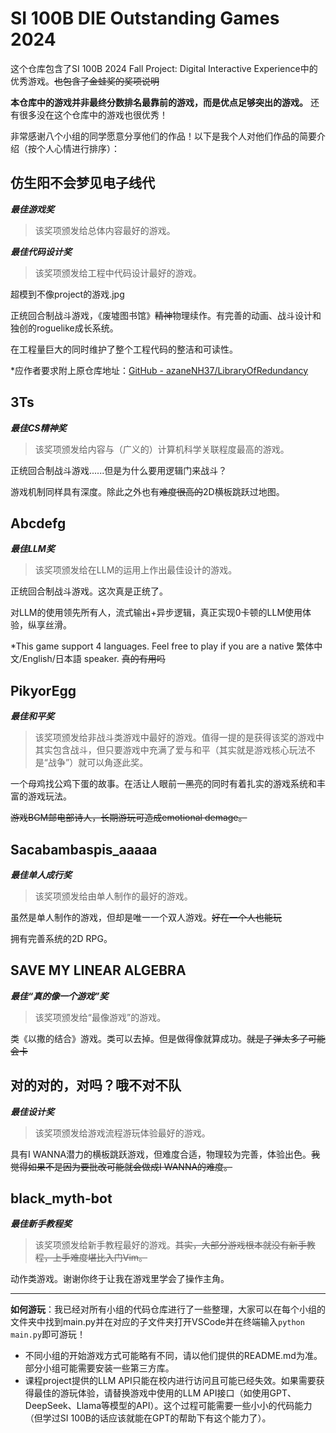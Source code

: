 # SI 100B DIE Outstanding Games 2024

这个仓库包含了SI 100B 2024 Fall Project: Digital Interactive Experience中的优秀游戏。~~也包含了金蛙奖的奖项说明~~

**本仓库中的游戏并非最终分数排名最靠前的游戏，而是优点足够突出的游戏。** 还有很多没在这个仓库中的游戏也很优秀！

非常感谢八个小组的同学愿意分享他们的作品！以下是我个人对他们作品的简要介绍（按个人心情进行排序）：

## 仿生阳不会梦见电子线代

***最佳游戏奖***

> 该奖项颁发给总体内容最好的游戏。

***最佳代码设计奖***

> 该奖项颁发给工程中代码设计最好的游戏。

超模到不像project的游戏.jpg

正统回合制战斗游戏，《废墟图书馆》~~精神~~物理续作。有完善的动画、战斗设计和独创的roguelike成长系统。

在工程量巨大的同时维护了整个工程代码的整洁和可读性。

*应作者要求附上原仓库地址：[GitHub - azaneNH37/LibraryOfRedundancy](https://github.com/azaneNH37/LibraryOfRedundancy)

## 3Ts

***最佳CS精神奖***

> 该奖项颁发给内容与（广义的）计算机科学关联程度最高的游戏。    

正统回合制战斗游戏......但是为什么要用逻辑门来战斗？

游戏机制同样具有深度。除此之外也有~~难度很高的~~2D横板跳跃过地图。

## Abcdefg

***最佳LLM奖***

> 该奖项颁发给在LLM的运用上作出最佳设计的游戏。

正统回合制战斗游戏。这次真是正统了。

对LLM的使用领先所有人，流式输出+异步逻辑，真正实现0卡顿的LLM使用体验，纵享丝滑。

*This game support 4 languages. Feel free to play if you are a native 繁体中文/English/日本語 speaker. ~~真的有用吗~~

## PikyorEgg

***最佳和平奖***

> 该奖项颁发给非战斗类游戏中最好的游戏。值得一提的是获得该奖的游戏中其实包含战斗，但只要游戏中充满了爱与和平（其实就是游戏核心玩法不是“战争”）就可以角逐此奖。

一个母鸡找公鸡下蛋的故事。在活让人眼前一~~黑~~亮的同时有着扎实的游戏系统和丰富的游戏玩法。

~~游戏BGM邮电部诗人，长期游玩可造成emotional demage。~~

## Sacabambaspis_aaaaa

***最佳单人成行奖***

> 该奖项颁发给由单人制作的最好的游戏。

虽然是单人制作的游戏，但却是唯一一个双人游戏。~~好在一个人也能玩~~

拥有完善系统的2D RPG。

## SAVE MY LINEAR ALGEBRA

***最佳“真的像一个游戏”奖***

> 该奖项颁发给“最像游戏”的游戏。

类《以撒的结合》游戏。类可以去掉。但是做得像就算成功。~~就是子弹太多了可能会卡~~

## 对的对的，对吗？哦不对不队

***最佳设计奖***

> 该奖项颁发给游戏流程游玩体验最好的游戏。

具有I WANNA潜力的横板跳跃游戏，但难度合适，物理较为完善，体验出色。~~我觉得如果不是因为要批改可能就会做成I WANNA的难度。~~

## black_myth-bot

***最佳新手教程奖***

> 该奖项颁发给新手教程最好的游戏。~~其实，大部分游戏根本就没有新手教程，上手难度堪比入门Vim。~~

动作类游戏。谢谢你终于让我在游戏里学会了操作主角。

---

**如何游玩**：我已经对所有小组的代码仓库进行了一些整理，大家可以在每个小组的文件夹中找到main.py并在对应的子文件夹打开VSCode并在终端输入`python main.py`即可游玩！

- 不同小组的开始游戏方式可能略有不同，请以他们提供的README.md为准。部分小组可能需要安装一些第三方库。
- 课程project提供的LLM API只能在校内进行访问且可能已经失效。如果需要获得最佳的游玩体验，请替换游戏中使用的LLM API接口（如使用GPT、DeepSeek、Llama等模型的API）。这个过程可能需要一些小小的代码能力（但学过SI 100B的话应该就能在GPT的帮助下有这个能力了）。
